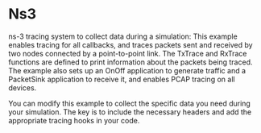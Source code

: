 # Ns3
ns-3 tracing system to collect data during a simulation:
This example enables tracing for all callbacks, and traces packets sent and received by two nodes connected by a point-to-point link. The TxTrace and RxTrace functions are defined to print information about the packets being traced. The example also sets up an OnOff application to generate traffic and a PacketSink application to receive it, and enables PCAP tracing on all devices.

You can modify this example to collect the specific data you need during your simulation. The key is to include the necessary headers and add the appropriate tracing hooks in your code.

